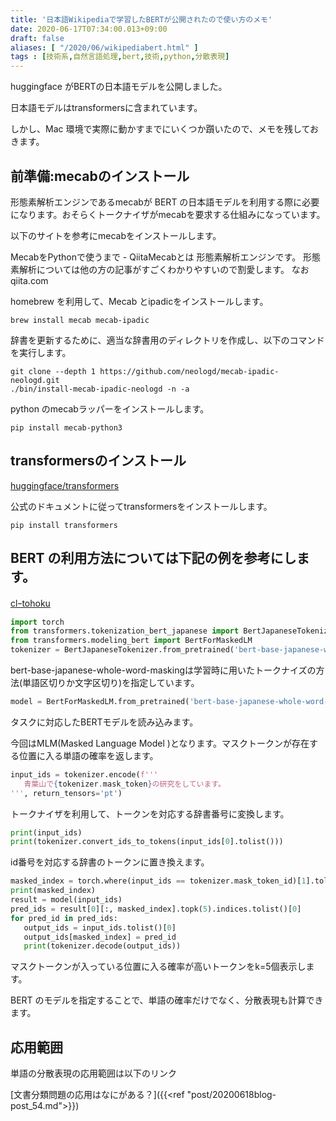 ```yaml
---
title: '日本語Wikipediaで学習したBERTが公開されたので使い方のメモ'
date: 2020-06-17T07:34:00.013+09:00
draft: false
aliases: [ "/2020/06/wikipediabert.html" ]
tags : [技術系,自然言語処理,bert,技術,python,分散表現]
---
```



huggingface がBERTの日本語モデルを公開しました。

日本語モデルはtransformersに含まれています。

しかし、Mac 環境で実際に動かすまでにいくつか躓いたので、メモを残しておきます。

## 前準備:mecabのインストール[](#前準備:mecabのインストール "前準備:mecabのインストール")


形態素解析エンジンであるmecabが BERT の日本語モデルを利用する際に必要になります。おそらくトークナイザがmecabを要求する仕組みになっています。

以下のサイトを参考にmecabをインストールします。

MecabをPythonで使うまで - QiitaMecabとは 形態素解析エンジンです。 形態素解析については他の方の記事がすごくわかりやすいので割愛します。 なお qiita.com

homebrew を利用して、Mecab とipadicをインストールします。

```
brew install mecab mecab-ipadic
```

辞書を更新するために、適当な辞書用のディレクトリを作成し、以下のコマンドを実行します。

```
git clone --depth 1 https://github.com/neologd/mecab-ipadic-neologd.git  
./bin/install-mecab-ipadic-neologd -n -a
```

python のmecabラッパーをインストールします。

```
pip install mecab-python3
```

## transformersのインストール[](#transformersのインストール "transformersのインストール")


[huggingface/transformers](https://github.com/huggingface/transformers)

公式のドキュメントに従ってtransformersをインストールします。

```
pip install transformers
```

## BERT の利用方法については下記の例を参考にします。[](#BERT_の利用方法については下記の例を参考にします。 "BERT_の利用方法については下記の例を参考にします。")


[clｰtohoku](https://github.com/cl-tohoku/bert-japanese)

```python
import torch  
from transformers.tokenization_bert_japanese import BertJapaneseTokenizer  
from transformers.modeling_bert import BertForMaskedLM  
tokenizer = BertJapaneseTokenizer.from_pretrained('bert-base-japanese-whole-word-masking
```

bert-base-japanese-whole-word-maskingは学習時に用いたトークナイズの方法(単語区切りか文字区切り)を指定しています。

```python
model = BertForMaskedLM.from_pretrained('bert-base-japanese-whole-word-masking')
```

タスクに対応したBERTモデルを読み込みます。

今回はMLM(Masked Language Model )となります。マスクトークンが存在する位置に入る単語の確率を返します。

```python
input_ids = tokenizer.encode(f'''  
   青葉山で{tokenizer.mask_token}の研究をしています。  
''', return_tensors='pt')
```

トークナイザを利用して、トークンを対応する辞書番号に変換します。

```python
print(input_ids)  
print(tokenizer.convert_ids_to_tokens(input_ids[0].tolist()))
```

id番号を対応する辞書のトークンに置き換えます。

```python
masked_index = torch.where(input_ids == tokenizer.mask_token_id)[1].tolist()[0]  
print(masked_index)  
result = model(input_ids)  
pred_ids = result[0][:, masked_index].topk(5).indices.tolist()[0]  
for pred_id in pred_ids:  
   output_ids = input_ids.tolist()[0]  
   output_ids[masked_index] = pred_id  
   print(tokenizer.decode(output_ids))
```

マスクトークンが入っている位置に入る確率が高いトークンをk=5個表示します。

BERT のモデルを指定することで、単語の確率だけでなく、分散表現も計算できます。

## 応用範囲[](#応用範囲 "応用範囲")


単語の分散表現の応用範囲は以下のリンク

[文書分類問題の応用はなにがある？]({{<ref "post/20200618blog-post_54.md">}})

